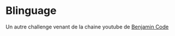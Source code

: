 # Blinguage

Un autre challenge venant de la chaine youtube de [Benjamin Code]( https://www.youtube.com/channel/UCLOAPb7ATQUs_nDs9ViLcMw )
